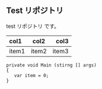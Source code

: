 ## Test リポジトリ
test リポジトリ です。

| col1 | col2 | col3 |
| :-- | :-: | --: |
| item1 | item2 | item3 |

```
private void Main (stirng [] args)
{
   var item = 0;
}
```
